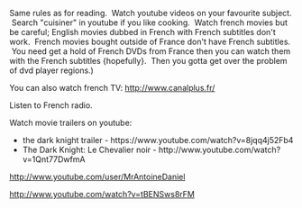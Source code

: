 Same rules as for reading.  Watch youtube videos on your favourite subject.  Search "cuisiner" in youtube if you like cooking.  Watch french movies but be careful; English movies dubbed in French with French subtitles don't work.  French movies bought outside of France don't have French subtitles.  You need get a hold of French DVDs from France then you can watch them with the French subtitles {hopefully}.  Then you gotta get over the problem of dvd player regions.)

You can also watch french TV: http://www.canalplus.fr/

Listen to French radio.

Watch movie trailers on youtube:
<ul>
	<li><span style="line-height:15px;">the dark knight trailer - https://www.youtube.com/watch?v=8jqq4j52Fb4</span></li>
	<li>The Dark Knight: Le Chevalier noir - http://www.youtube.com/watch?v=1Qnt77DwfmA</li>
</ul>
<a href="http://www.marmiton.org/recettes/recette_tomates-farcies-au-chevre-chaud_23616.aspx">http://www.youtube.com/user/MrAntoineDaniel</a>

<a href="http://www.youtube.com/watch?v=tBENSws8rFM">http://www.youtube.com/watch?v=tBENSws8rFM</a>
